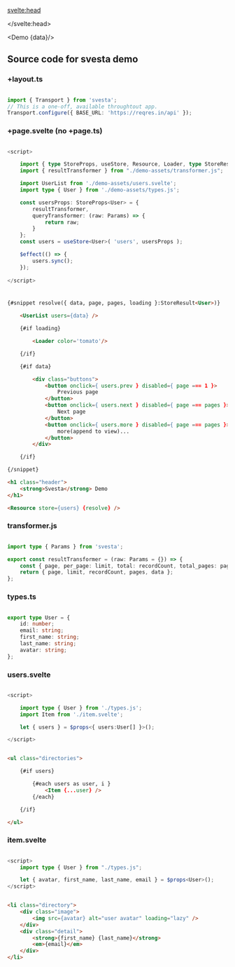 <script lang='ts'>
	import type { PageData } from "./$types.js"
	import Demo from './demo.svelte';
	const { data } = $props<{ data: PageData }>();
</script>

<svelte:head>

<title>Svesta Demo</title>
<meta property="og:type" content="svesta demo" />
<meta property="og:title" content="Svesta demo" />

</svelte:head>

<Demo {data}/>

## Source code for svesta demo

### +layout.ts

```ts

import { Transport } from 'svesta';
// This is a one-off, available throughtout app.
Transport.configure({ BASE_URL: 'https://reqres.in/api' });

```

### +page.svelte (no +page.ts)

```ts

<script>

	import { type StoreProps, useStore, Resource, Loader, type StoreResult } from 'svesta';
	import { resultTransformer } from "./demo-assets/transformer.js";

	import UserList from './demo-assets/users.svelte';
	import type { User } from './demo-assets/types.js';

	const usersProps: StoreProps<User> = {
		resultTransformer,
		queryTransformer: (raw: Params) => {
			return raw;  
		}
	};
	const users = useStore<User>( 'users', usersProps );

	$effect(() => {
		users.sync();
	});
	
</script>

```

###

```html

{#snippet resolve({ data, page, pages, loading }:StoreResult<User>)}

	<UserList users={data} />

	{#if loading}

		<Loader color='tomato'/>

	{/if}

	{#if data}

		<div class="buttons">
			<button onclick={ users.prev } disabled={ page === 1 }> 
				Previous page
			</button>
			<button onclick={ users.next } disabled={ page === pages }> 
				Next page
			</button>
			<button onclick={ users.more } disabled={ page === pages }>
				more(append to view)...
			</button>
		</div>

	{/if}

{/snippet}

<h1 class="header">
	<strong>Svesta</strong> Demo
</h1>

<Resource store={users} {resolve} />

```

### transformer.js

```ts

import type { Params } from 'svesta';

export const resultTransformer = (raw: Params = {}) => {
	const { page, per_page: limit, total: recordCount, total_pages: pages, data } = raw;
	return { page, limit, recordCount, pages, data };
};

```

### types.ts

```ts

export type User = {
	id: number;
	email: string;
	first_name: string;
	last_name: string;
	avatar: string;
};

```

### users.svelte

```ts

<script>

	import type { User } from './types.js';
	import Item from './item.svelte';

	let { users } = $props<{ users:User[] }>();

</script>

```

```html

<ul class="directories">

	{#if users}

		{#each users as user, i }
			<Item {...user} />
		{/each}

	{/if}

</ul>

```

### item.svelte

```ts

<script>
	import type { User } from "./types.js";

	let { avatar, first_name, last_name, email } = $props<User>();
</script>

```

```html

<li class="directory">
	<div class="image">
		<img src={avatar} alt="user avatar" loading="lazy" />
	</div>
	<div class="detail">
		<strong>{first_name} {last_name}</strong>
		<em>{email}</em>
	</div>
</li>

```
